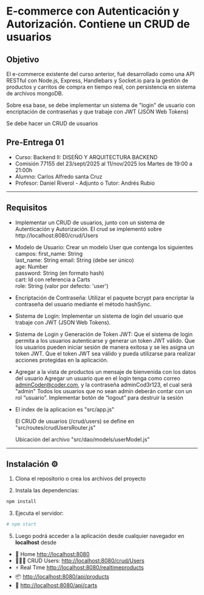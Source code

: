 
# E-commerce con Autenticación y Autorización. Contiene un CRUD de usuarios

## Objetivo

  El e-commerce existente del curso anterior, fué desarrollado como una API RESTful con Node.js, Express, Handlebars y Socket.io para la gestión de productos y carritos de compra en tiempo real, con persistencia en sistema de archivos mongoDB.

  Sobre esa base, se debe implementar un sistema de "login" de usuario con encriptación de contraseñas y que trabaje con JWT (JSON Web Tokens)

  Se debe hacer un CRUD de usuarios

## Pre-Entrega 01
- Curso: Backend II: DISEÑO Y ARQUITECTURA BACKEND 
- Comisión 77155 del 23/sept/2025 al 11/nov/2025 los Martes de 19:00 a 21:00h
- Alumno:  Carlos Alfredo santa Cruz
- Profesor: Daniel Riverol -  Adjunto o Tutor: Andrés Rubio 

---

## Requisitos
- Implementar un CRUD de usuarios, junto con un sistema de Autenticación y Autorización.
  El crud se implementó sobre http://localhost:8080/crud/Users 

- Modelo de Usuario: 
  Crear un modelo User que contenga los siguientes campos:
      first_name: String      
      last_name: String
      email: String (debe ser único)      
      age: Number      
      password: String (en formato hash)      
      cart: Id con referencia a Carts      
      role: String (valor por defecto: 'user')

- Encriptación de Contraseña:
  Utilizar el paquete bcrypt para encriptar la contraseña del usuario mediante el método hashSync.

- Sistema de Login:
  Implementar un sistema de login del usuario que trabaje con JWT (JSON Web Tokens).

-  Sistema de Login y Generación de Token JWT: Que el sistema de login permita a los usuarios autenticarse y generar un token JWT válido.
  Que los usuarios pueden iniciar sesión de manera exitosa y se les asigna un token JWT.
  Que el token JWT sea válido y pueda utilizarse para realizar acciones protegidas en la aplicación.

- Agregar a la vista de productos un mensaje de bienvenida con los datos del usuario
  Agregar un usuario que en el login tenga como correo adminCoder@coder.com, y la contraseña adminCod3r123, el cual será "admin"
  Todos los usuarios que no sean admin deberán contar con un rol “usuario”.
  Implementar botón de “logout” para destruir la sesión

- El index de la aplicacion es "src/app.js"

  El CRUD  de usuarios (/crud/users) se define en "src/routes/crudUsersRouter.js"
  
  Ubicación del archivo "src/dao/models/userModel.js"

---
## Instalación  ⚙️

1. Clona el repositorio o crea los archivos del proyecto

2. Instala las dependencias:
```bash
npm install 
```

3. Ejecuta el servidor:
```bash
# npm start
```

5. Luego podrá acceder a la aplicación desde cualquier navegador en **localhost** desde

- 🚀 Home [http://localhost:8080](http://localhost:8080)
- 🧑🏽‍🦰 CRUD Users:   [http://localhost:8080/crud/Users](http://localhost:8080/crud/Users)
- ⚡ Real Time [http://localhost:8080/realtimeproducts](http://localhost:8080/realtimeproducts)
- 📦 [http://localhost:8080/api/products](http://localhost:8080/api/products)
- 🛒 [http://localhost:8080/api/carts](http://localhost:8080/api/carts)



